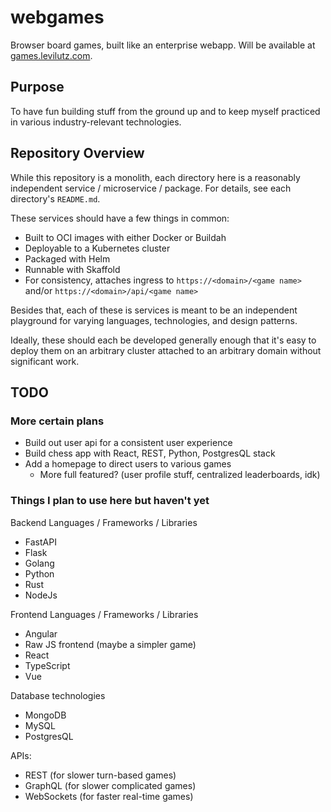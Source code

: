 # webgames

Browser board games, built like an enterprise webapp. Will be available at [games.levilutz.com](https://games.levilutz.com).


## Purpose

To have fun building stuff from the ground up and to keep myself practiced in various industry-relevant technologies.


## Repository Overview

While this repository is a monolith, each directory here is a reasonably independent service / microservice / package. For details, see each directory's `README.md`.

These services should have a few things in common:
* Built to OCI images with either Docker or Buildah
* Deployable to a Kubernetes cluster
* Packaged with Helm
* Runnable with Skaffold
* For consistency, attaches ingress to `https://<domain>/<game name>` and/or `https://<domain>/api/<game name>`

Besides that, each of these is services is meant to be an independent playground for varying languages, technologies, and design patterns.

Ideally, these should each be developed generally enough that it's easy to deploy them on an arbitrary cluster attached to an arbitrary domain without significant work.


## TODO

### More certain plans

* Build out user api for a consistent user experience
* Build chess app with React, REST, Python, PostgresQL stack
* Add a homepage to direct users to various games
    * More full featured? (user profile stuff, centralized leaderboards, idk)


### Things I plan to use here but haven't yet

Backend Languages / Frameworks / Libraries
* FastAPI
* Flask
* Golang
* Python
* Rust
* NodeJs

Frontend Languages / Frameworks / Libraries
* Angular
* Raw JS frontend (maybe a simpler game)
* React
* TypeScript
* Vue

Database technologies
* MongoDB
* MySQL
* PostgresQL

APIs:
* REST (for slower turn-based games)
* GraphQL (for slower complicated games)
* WebSockets (for faster real-time games)
